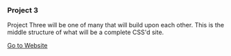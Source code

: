 ### Project 3

Project Three will be one of many that will build upon each other. This is the middle structure of what will be a complete CSS'd site.

<a href="http://yeramirez.github.io/dws1/ramirez-project-3/index.html" target="_blank">Go to Website</a>
